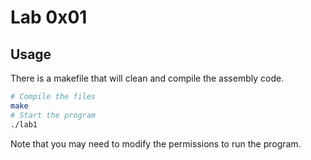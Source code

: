 Lab 0x01
==========

## Usage

There is a makefile that will clean and compile the assembly code.

```bash
# Compile the files
make
# Start the program
./lab1
```

Note that you may need to modify the permissions to run the program.
